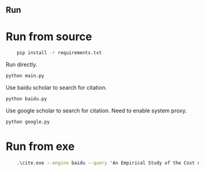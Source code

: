 ## Run
# Run from source
```cmd
    pip install -r requirements.txt
```
Run directly.
```python
python main.py
```

Use baidu scholar to search for citation.
```python
python baidu.py
```

Use google scholar to search for citation. Need to enable system proxy.
```python
python google.py
```

# Run from exe
```cmd
    .\cite.exe --engine baidu --query 'An Empirical Study of the Cost of DNS-over-HTTPS'
```